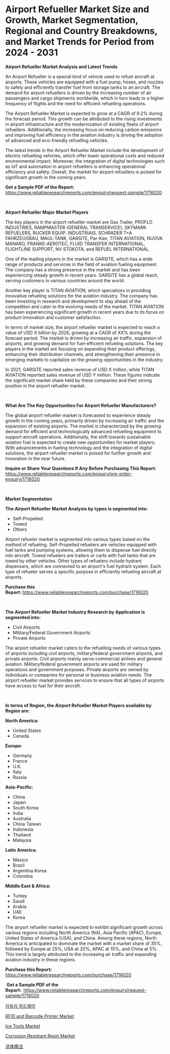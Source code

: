 <p><h1>Airport Refueller Market Size and Growth, Market Segmentation, Regional and Country Breakdowns, and Market Trends for Period from 2024 -  2031</h1></p><p><strong>Airport Refueller Market Analysis and Latest Trends</strong></p>
<p><p>An Airport Refueller is a special kind of vehicle used to refuel aircraft at airports. These vehicles are equipped with a fuel pump, hoses, and nozzles to safely and efficiently transfer fuel from storage tanks to an aircraft. The demand for airport refuellers is driven by the increasing number of air passengers and cargo shipments worldwide, which in turn leads to a higher frequency of flights and the need for efficient refuelling operations.</p><p>The Airport Refueller Market is expected to grow at a CAGR of 9.2% during the forecast period. This growth can be attributed to the rising investments in airport infrastructure and the modernization of existing fleets of airport refuellers. Additionally, the increasing focus on reducing carbon emissions and improving fuel efficiency in the aviation industry is driving the adoption of advanced and eco-friendly refuelling vehicles.</p><p>The latest trends in the Airport Refueller Market include the development of electric refuelling vehicles, which offer lower operational costs and reduced environmental impact. Moreover, the integration of digital technologies such as IoT and automation in airport refuellers is enhancing operational efficiency and safety. Overall, the market for airport refuellers is poised for significant growth in the coming years.</p></p>
<p><strong>Get a Sample PDF of the Report:&nbsp;</strong> <a href="https://www.reliableresearchreports.com/enquiry/request-sample/1716020">https://www.reliableresearchreports.com/enquiry/request-sample/1716020</a></p>
<p>&nbsp;</p>
<p><strong>Airport Refueller Major Market Players</strong></p>
<p><p>The key players in the airport refueller market are Gas Trailer, PROFLO INDUSTRIES, RAMPMASTER (GENERAL TRANSERVICE), SKYMARK REFUELERS, RUCKER EQUIP. INDUSTRIAIS, SCHRADER T+A FAHRZEUGBAU, MAUL-TANK, GARSITE, Par-Kan, TITAN AVIATION, NUOVA MANARO, FRANKE-AEROTEC, FLUID TRANSFER INTERNATIONAL, FLIGHTLINE SUPPORT, NV STOKOTA, and REFUEL INTERNATIONAL.</p><p>One of the leading players in the market is GARSITE, which has a wide range of products and services in the field of aviation fueling equipment. The company has a strong presence in the market and has been experiencing steady growth in recent years. GARSITE has a global reach, serving customers in various countries around the world.</p><p>Another key player is TITAN AVIATION, which specializes in providing innovative refueling solutions for the aviation industry. The company has been investing in research and development to stay ahead of the competition and cater to the evolving needs of the market. TITAN AVIATION has been experiencing significant growth in recent years due to its focus on product innovation and customer satisfaction.</p><p>In terms of market size, the airport refueller market is expected to reach a value of USD X billion by 2026, growing at a CAGR of XX% during the forecast period. The market is driven by increasing air traffic, expansion of airports, and growing demand for fuel-efficient refueling solutions. The key players in the market are focusing on expanding their product offerings, enhancing their distribution channels, and strengthening their presence in emerging markets to capitalize on the growing opportunities in the industry.</p><p>In 2021, GARSITE reported sales revenue of USD X million, while TITAN AVIATION reported sales revenue of USD Y million. These figures indicate the significant market share held by these companies and their strong position in the airport refueller market.</p></p>
<p>&nbsp;</p>
<p><strong>What Are The Key Opportunities For Airport Refueller Manufacturers?</strong></p>
<p><p>The global airport refueller market is forecasted to experience steady growth in the coming years, primarily driven by increasing air traffic and the expansion of existing airports. The market is characterized by the growing demand for efficient and technologically advanced refuelling equipment to support aircraft operations. Additionally, the shift towards sustainable aviation fuel is expected to create new opportunities for market players. With advancements in fueling technology and the integration of digital solutions, the airport refueller market is poised for further growth and innovation in the near future.</p></p>
<p><strong>Inquire or Share Your Questions If Any Before Purchasing This Report:</strong> <a href="https://www.reliableresearchreports.com/enquiry/pre-order-enquiry/1716020">https://www.reliableresearchreports.com/enquiry/pre-order-enquiry/1716020</a></p>
<p>&nbsp;</p>
<p><strong>Market Segmentation</strong></p>
<p><strong>The Airport Refueller Market Analysis by types is segmented into:</strong></p>
<p><ul><li>Self-Propelled</li><li>Towed</li><li>Others</li></ul></p>
<p><p>Airport refueler market is segmented into various types based on the method of refueling. Self-Propelled refuelers are vehicles equipped with fuel tanks and pumping systems, allowing them to dispense fuel directly into aircraft. Towed refuelers are trailers or carts with fuel tanks that are towed by other vehicles. Other types of refuelers include hydrant dispensers, which are connected to an airport's fuel hydrant system. Each type of refueler serves a specific purpose in efficiently refueling aircraft at airports.</p></p>
<p><strong>Purchase this Report:&nbsp;</strong><a href="https://www.reliableresearchreports.com/purchase/1716020">https://www.reliableresearchreports.com/purchase/1716020</a></p>
<p>&nbsp;</p>
<p><strong>The Airport Refueller Market Industry Research by Application is segmented into:</strong></p>
<p><ul><li>Civil Airports</li><li>Military/Federal Government Airports</li><li>Private Airports</li></ul></p>
<p><p>The airport refueller market caters to the refuelling needs of various types of airports including civil airports, military/federal government airports, and private airports. Civil airports mainly serve commercial airlines and general aviation. Military/federal government airports are used for military operations and government purposes. Private airports are owned by individuals or companies for personal or business aviation needs. The airport refueller market provides services to ensure that all types of airports have access to fuel for their aircraft.</p></p>
<p>&nbsp;</p>
<p><strong>In terms of Region, the Airport Refueller Market Players available by Region are:</strong></p>
<p>
    <p> <strong> North America: </strong>
        <ul>
            <li>United States</li>
            <li>Canada</li>
        </ul>
        </p> 
    <p> <strong> Europe: </strong>
        <ul>
            <li>Germany</li>
            <li>France</li>
            <li>U.K.</li>
            <li>Italy</li>
            <li>Russia</li>
        </ul>
        </p> 
    <p> <strong> Asia-Pacific: </strong>
        <ul>
            <li>China</li>
            <li>Japan</li>
            <li>South Korea</li>
            <li>India</li>
            <li>Australia</li>
            <li>China Taiwan</li>
            <li>Indonesia</li>
            <li>Thailand</li>
            <li>Malaysia</li>
        </ul>
        </p> 
    <p> <strong> Latin America: </strong>
        <ul>
            <li>Mexico</li>
            <li>Brazil</li>
            <li>Argentina Korea</li>
            <li>Colombia</li>
        </ul>
        </p> 
    <p> <strong> Middle East & Africa: </strong>
        <ul>
            <li>Turkey</li>
            <li>Saudi</li>
            <li>Arabia</li>
            <li>UAE</li>
            <li>Korea</li>
        </ul>
    </p>
    </p>
<p><p>The airport refueller market is expected to exhibit significant growth across various regions including North America (NA), Asia Pacific (APAC), Europe, United States of America (USA), and China. Among these regions, North America is anticipated to dominate the market with a market share of 35%, followed by Europe at 25%, USA at 20%, APAC at 15%, and China at 5%. This trend is largely attributed to the increasing air traffic and expanding aviation industry in these regions.</p></p>
<p><strong>Purchase this Report: </strong><a href="https://www.reliableresearchreports.com/purchase/1716020">https://www.reliableresearchreports.com/purchase/1716020</a></p>
<p>&nbsp;<strong>Get a Sample PDF of the Report:&nbsp;&nbsp;</strong><a href="https://www.reliableresearchreports.com/enquiry/request-sample/1716020">https://www.reliableresearchreports.com/enquiry/request-sample/1716020</a></p>
<p><strong></strong></p>
<p><p><a href="https://medium.com/@nicholasgarcia1914/%EC%9E%90%EB%8F%99%EC%B0%A8-%ED%95%98%EB%93%9C%EC%9B%A8%EC%96%B4-%EC%8B%9C%EC%9E%A5-%EA%B2%BD%EC%9F%81-%EB%B6%84%EC%84%9D-%EC%8B%9C%EC%9E%A5-%EB%8F%99%ED%96%A5-%EB%B0%8F-2031%EB%85%84%EA%B9%8C%EC%A7%80%EC%9D%98-%EC%A0%84%EB%A7%9D-7e138f5883c4">자동차 하드웨어</a></p><p><a href="https://view.publitas.com/reportprime-1/rfid-and-barcode-printer-market-size-growth-and-forecast-from-2024-2031/">RFID and Barcode Printer Market</a></p><p><a href="https://github.com/sonuprakash1/Market-Research-Report-List-1/blob/main/ice-tools-market.md">Ice Tools Market</a></p><p><a href="https://view.publitas.com/reportprime-1/corrosion-resistant-resin-market-size-market-trends-and-growth-outlook-forecasted-for-period-from-2024-to-2031/">Corrosion Resistant Resin Market</a></p><p><a href="https://medium.com/@briaabshire64/%E6%B5%81%E4%BD%93%E7%99%82%E6%B3%95%E5%B8%82%E5%A0%B4-%E3%82%BF%E3%82%A4%E3%83%97-%E3%82%A2%E3%83%97%E3%83%AA%E3%82%B1%E3%83%BC%E3%82%B7%E3%83%A7%E3%83%B3-%E5%9C%B0%E7%90%86%E3%81%AB%E3%82%88%E3%82%8B%E5%8C%85%E6%8B%AC%E7%9A%84%E8%A9%95%E4%BE%A1-1d1a87262b77">流体療法</a></p></p>
